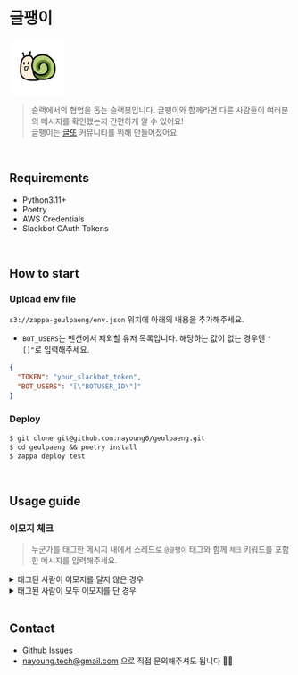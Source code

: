 # 글팽이
<img src="./assets/geulpaeng_v2.jpg" width="100" height="100"/>

> 슬랙에서의 협업을 돕는 슬랙봇입니다. 글팽이와 함께라면 다른 사람들이 여러분의 메시지를 확인했는지 간편하게 알 수 있어요!</br>
> 글팽이는 [글또](https://www.notion.so/zzsza/ac5b18a482fb4df497d4e8257ad4d516) 커뮤니티를 위해 만들어졌어요.

</br>

## Requirements
* Python3.11+
* Poetry
* AWS Credentials
* Slackbot OAuth Tokens
</br>

## How to start
### Upload env file
`s3://zappa-geulpaeng/env.json` 위치에 아래의 내용을 추가해주세요.
* `BOT_USERS`는 멘션에서 제외할 유저 목록입니다. 해당하는 값이 없는 경우엔 `"[]"`로 입력해주세요.
```json
{
  "TOKEN": "your_slackbot_token",
  "BOT_USERS": "[\"BOTUSER_ID\"]"
}
```

### Deploy
```shell
$ git clone git@github.com:nayoung0/geulpaeng.git
$ cd geulpaeng && poetry install
$ zappa deploy test
```
</br>

## Usage guide
### 이모지 체크
> 누군가를 태그한 메시지 내에서 스레드로  `@글팽이` 태그와 함께 `체크` 키워드를 포함한 메시지를 입력해주세요.
<details>
 <summary>태그된 사람이 이모지를 달지 않은 경우</summary><br/>

https://github.com/user-attachments/assets/f3fa3698-2968-4178-b538-8a0587cffd24

</details>

<details>
 <summary>태그된 사람이 모두 이모지를 단 경우</summary><br/>

https://github.com/user-attachments/assets/2e79da7f-1106-4d00-96e8-3576e2450bfe

</details>

</br>

## Contact
* [Github Issues](https://github.com/nayoung0/geulpaeng/issues)
* [nayoung.tech@gmail.com](mailto:nayoung.tech@gmail.com) 으로 직접 문의해주셔도 됩니다 🙆‍♀️

</br>

